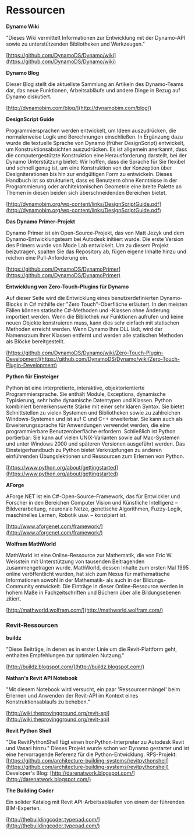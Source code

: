 

# Ressourcen

**Dynamo Wiki**

"Dieses Wiki vermittelt Informationen zur Entwicklung mit der Dynamo-API sowie zu unterstützenden Bibliotheken und Werkzeugen."

[https://github.com/DynamoDS/Dynamo/wiki](https://github.com/DynamoDS/Dynamo/wiki)

**Dynamo Blog**

Dieser Blog stellt die aktuellste Sammlung an Artikeln des Dynamo-Teams dar, das neue Funktionen, Arbeitsabläufe und andere Dinge in Bezug auf Dynamo diskutiert.

[http://dynamobim.com/blog/](http://dynamobim.com/blog/)

**DesignScript Guide**

Programmiersprachen werden entwickelt, um Ideen auszudrücken, die normalerweise Logik und Berechnungen einschließen. In Ergänzung dazu wurde die textuelle Sprache von Dynamo (früher DesignScript) entwickelt, um Konstruktionsabsichten auszudrücken. Es ist allgemein anerkannt, dass die computergestützte Konstruktion eine Herausforderung darstellt, bei der Dynamo Unterstützung bietet: Wir hoffen, dass die Sprache für Sie flexibel und schnell genug ist, um eine Konstruktion von der Konzeption über Designiterationen bis hin zur endgültigen Form zu entwickeln. Dieses Handbuch ist so strukturiert, dass es Benutzern ohne Kenntnisse in der Programmierung oder architektonischen Geometrie eine breite Palette an Themen in diesen beiden sich überschneidenden Bereichen bietet.

[http://dynamobim.org/wp-content/links/DesignScriptGuide.pdf](http://dynamobim.org/wp-content/links/DesignScriptGuide.pdf)

**Das Dynamo Primer-Projekt**

Dynamo Primer ist ein Open-Source-Projekt, das von Matt Jezyk und dem Dynamo-Entwicklungsteam bei Autodesk initiiert wurde. Die erste Version des Primers wurde von Mode Lab entwickelt. Um zu diesem Projekt beizutragen, spalten Sie das Repository ab, fügen eigene Inhalte hinzu und reichen eine Pull-Anforderung ein.

[https://github.com/DynamoDS/DynamoPrimer](https://github.com/DynamoDS/DynamoPrimer)

**Entwicklung von Zero-Touch-Plugins für Dynamo**

Auf dieser Seite wird die Entwicklung eines benutzerdefinierten Dynamo-Blocks in C# mithilfe der "Zero Touch"-Oberfläche erläutert. In den meisten Fällen können statische C#-Methoden und -Klassen ohne Änderung importiert werden. Wenn die Bibliothek nur Funktionen aufrufen und keine neuen Objekte konstruieren muss, kann dies sehr einfach mit statischen Methoden erreicht werden. Wenn Dynamo Ihre DLL lädt, wird der Namensraum Ihrer Klassen entfernt und werden alle statischen Methoden als Blöcke bereitgestellt.

[https://github.com/DynamoDS/Dynamo/wiki/Zero-Touch-Plugin-Development](https://github.com/DynamoDS/Dynamo/wiki/Zero-Touch-Plugin-Development)

**Python für Einsteiger**

Python ist eine interpretierte, interaktive, objektorientierte Programmiersprache. Sie enthält Module, Exceptions, dynamische Typisierung, sehr hohe dynamische Datentypen und Klassen. Python kombiniert bemerkenswerte Stärke mit einer sehr klaren Syntax. Sie bietet Schnittstellen zu vielen Systemen und Bibliotheken sowie zu zahlreichen Windows-Systemen und ist auf C und C++ erweiterbar. Sie kann auch als Erweiterungssprache für Anwendungen verwendet werden, die eine programmierbare Benutzeroberfläche erfordern. Schließlich ist Python portierbar: Sie kann auf vielen UNIX-Varianten sowie auf Mac-Systemen und unter Windows 2000 und späteren Versionen ausgeführt werden. Das Einsteigerhandbuch zu Python bietet Verknüpfungen zu anderen einführenden Übungslektionen und Ressourcen zum Erlernen von Python.

[https://www.python.org/about/gettingstarted](https://www.python.org/about/gettingstarted)

**AForge**

AForge.NET ist ein C#-Open-Source-Framework, das für Entwickler und Forscher in den Bereichen Computer Vision und Künstliche Intelligenz – Bildverarbeitung, neuronale Netze, genetische Algorithmen, Fuzzy-Logik, maschinelles Lernen, Robotik usw. – konzipiert ist.

[http://www.aforgenet.com/framework/](http://www.aforgenet.com/framework/)

**Wolfram MathWorld**

MathWorld ist eine Online-Ressource zur Mathematik, die von Eric W. Weisstein mit Unterstützung von tausenden Beitragenden zusammengetragen wurde. MathWorld, dessen Inhalte zum ersten Mal 1995 online veröffentlicht wurden, hat sich zum Nexus für mathematische Informationen sowohl in der Mathematik- als auch in der Bildungs-Community entwickelt. Die Einträge in dieser Online-Ressource werden in hohem Maße in Fachzeitschriften und Büchern über alle Bildungsebenen zitiert.

[http://mathworld.wolfram.com/](http://mathworld.wolfram.com/)

### Revit-Ressourcen

**buildz**

"Diese Beiträge, in denen es in erster Linie um die Revit-Plattform geht, enthalten Empfehlungen zur optimalen Nutzung."

[http://buildz.blogspot.com/](http://buildz.blogspot.com/)

**Nathan's Revit API Notebook**

"Mit diesem Notebook wird versucht, ein paar 'Ressourcenmängel' beim Erlernen und Anwenden der Revit-API im Kontext eines Konstruktionsablaufs zu beheben."

[http://wiki.theprovingground.org/revit-api](http://wiki.theprovingground.org/revit-api)

**Revit Python Shell**

"Die RevitPythonShell fügt einen IronPython-Interpreter zu Autodesk Revit und Vasari hinzu." Dieses Projekt wurde schon vor Dynamo gestartet und ist eine hervorragende Referenz für die Python-Entwicklung. RPS-Projekt: [https://github.com/architecture-building-systems/revitpythonshell](https://github.com/architecture-building-systems/revitpythonshell) Developer's Blog: [http://darenatwork.blogspot.com/](http://darenatwork.blogspot.com/)

**The Building Coder**

Ein solider Katalog mit Revit API-Arbeitsabläufen von einem der führenden BIM-Experten.

[http://thebuildingcoder.typepad.com/](http://thebuildingcoder.typepad.com/)

